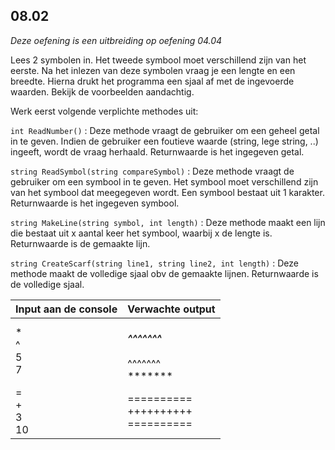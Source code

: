 ## 08.02
*Deze oefening is een uitbreiding op oefening 04.04*

Lees 2 symbolen in. Het tweede symbool moet verschillend zijn van het eerste. Na het inlezen van deze symbolen vraag je een lengte en een breedte. Hierna drukt het programma een sjaal af met de ingevoerde waarden. Bekijk de voorbeelden aandachtig.

Werk eerst volgende verplichte methodes uit:

`int ReadNumber()`
: Deze methode vraagt de gebruiker om een geheel getal in te geven. Indien de gebruiker een foutieve waarde (string, lege string, ..) ingeeft, wordt de vraag herhaald. Returnwaarde is het ingegeven getal.

`string ReadSymbol(string compareSymbol)`
: Deze methode vraagt de gebruiker om een symbool in te geven. Het symbool moet verschillend zijn van het symbool dat meegegeven wordt. Een symbool bestaat uit 1 karakter. Returnwaarde is het ingegeven symbool.

`string MakeLine(string symbol, int length)`
: Deze methode maakt een lijn die bestaat uit x aantal keer het symbool, waarbij x de lengte is. Returnwaarde is de gemaakte lijn.

`string CreateScarf(string line1, string line2, int length)`
: Deze methode maakt de volledige sjaal obv de gemaakte lijnen. Returnwaarde is de volledige sjaal.

| Input aan de console | Verwachte output |
|----------------------|------------------|
| *<br>^<br>5<br>7 | *******<br>^^^^^^^<br>*******<br>^^^^^^^<br>******* |
| =<br>+<br>3<br>10 | ==========<br>++++++++++<br>========== |